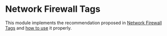 # Network Firewall Tags

This module implements the recommendation proposed in [Network Firewall Tags](https://cloud.google.com/firewall/docs/tags-firewalls-overview) and [how to use](https://cloud.google.com/firewall/docs/use-tags-for-firewalls) it properly.
